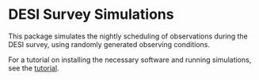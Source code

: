 # DESI Survey Simulations

This package simulates the nightly scheduling of observations during the DESI survey, using randomly generated observing conditions.

For a tutorial on installing the necessary software and running simulations, see the [tutorial](https://github.com/desihub/surveysim/blob/master/doc/tutorial.rst).
